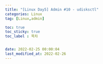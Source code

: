 ```yaml
---
title: "[Linux Day5] Admin #10 - udisksctl"
categories: Linux
tag: [Linux,admin]

toc: true
toc_sticky: true
toc_label : 목차


date: 2022-02-25 00:00:04
last_modified_at: 2022-02-26
---
```

<br>
<br>

